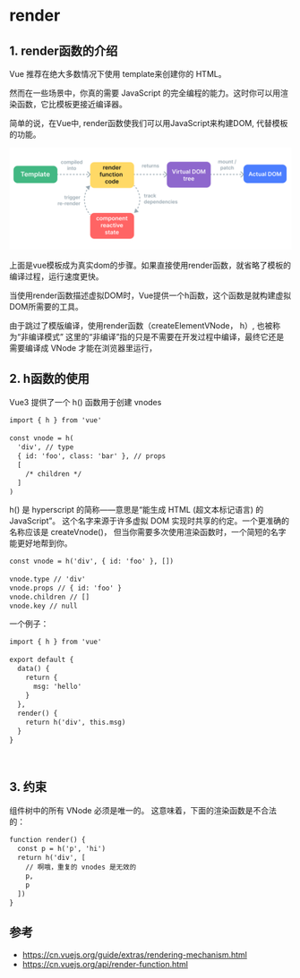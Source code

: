 # render 
## 1. render函数的介绍
Vue 推荐在绝大多数情况下使用 template来创建你的 HTML。

然而在一些场景中，你真的需要 JavaScript 的完全编程的能力。这时你可以用渲染函数，它比模板更接近编译器。

简单的说，在Vue中, render函数使我们可以用JavaScript来构建DOM, 代替模板的功能。

<img src="Vue渲染机制.png" />

上面是vue模板成为真实dom的步骤。如果直接使用render函数，就省略了模板的编译过程，运行速度更快。

当使用render函数描述虚拟DOM时，Vue提供一个h函数，这个函数是就构建虚拟DOM所需要的工具。

由于跳过了模版编译，使用render函数（createElementVNode， h）, 也被称为“非编译模式”
这里的“非编译”指的只是不需要在开发过程中编译，最终它还是需要编译成 VNode 才能在浏览器里运行，

## 2. h函数的使用
Vue3 提供了一个 h() 函数用于创建 vnodes
```
import { h } from 'vue'

const vnode = h(
  'div', // type
  { id: 'foo', class: 'bar' }, // props
  [
    /* children */
  ]
)
```
h() 是 hyperscript 的简称——意思是“能生成 HTML (超文本标记语言) 的 JavaScript”。
这个名字来源于许多虚拟 DOM 实现时共享的约定。一个更准确的名称应该是 createVnode()，
但当你需要多次使用渲染函数时，一个简短的名字能更好地帮到你。

```
const vnode = h('div', { id: 'foo' }, [])

vnode.type // 'div'
vnode.props // { id: 'foo' }
vnode.children // []
vnode.key // null
```
一个例子：
```
import { h } from 'vue'

export default {
  data() {
    return {
      msg: 'hello'
    }
  },
  render() {
    return h('div', this.msg)
  }
}
```

<br>

## 3. 约束
组件树中的所有 VNode 必须是唯一的。
这意味着，下面的渲染函数是不合法的：
```
function render() {
  const p = h('p', 'hi')
  return h('div', [
    // 啊哦，重复的 vnodes 是无效的
    p,
    p
  ])
}
```

## 参考
- https://cn.vuejs.org/guide/extras/rendering-mechanism.html
- https://cn.vuejs.org/api/render-function.html